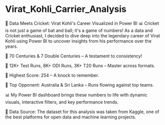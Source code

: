 # Virat_Kohli_Carrier_Analysis

🏏 Data Meets Cricket: Virat Kohli's Career Visualized in Power BI 📊
Cricket is not just a game of bat and ball; it's a game of numbers! As a data and Cricket enthusiast, I decided to dive deep into the legendary career of Virat Kohli using Power BI to uncover insights from his performance over the years.

🔹 70 Centuries & 7 Double Centuries – A testament to consistency!

🔹 12K+ Test Runs, 8K+ ODI Runs, 3K+ T20 Runs – Master across formats.

🔹 Highest Score: 254 – A knock to remember.

🔹 Top Opponent: Australia & Sri Lanka – Runs flowing against top teams.

📊 My Power BI dashboard brings these numbers to life with dynamic visuals, interactive filters, and key performance trends.

📌 Data Source: The dataset for this analysis was taken from Kaggle, one of the best platforms for open data and machine learning projects.
